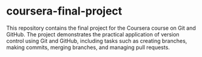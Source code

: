 # coursera-final-project
This repository contains the final project for the Coursera course on Git and GitHub. The project demonstrates the practical application of version control using Git and GitHub, including tasks such as creating branches, making commits, merging branches, and managing pull requests.
